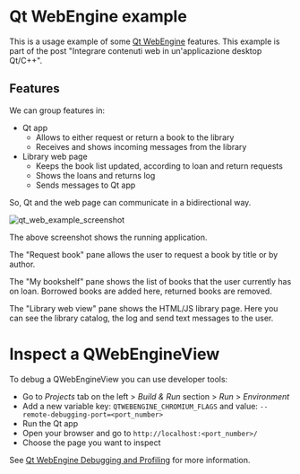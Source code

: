 # Qt WebEngine example
This is a usage example of some [Qt WebEngine](https://doc.qt.io/qt-6/qtwebengine-overview.html) features.
This example is part of the post "Integrare contenuti web in un'applicazione desktop Qt/C++".

## Features
We can group features in:
- Qt app
  - Allows to either request or return a book to the library
  - Receives and shows incoming messages from the  library
- Library web page
  - Keeps the book list updated, according to loan and return requests
  - Shows the loans and returns log
  - Sends messages to Qt app

So, Qt and the web page can communicate in a bidirectional way.


![qt_web_example_screenshot](https://github.com/develer-staff/qt_web_example/assets/38531312/aa4f0915-0249-43b2-895f-a6d6e6be0615)

The above screenshot shows the running application.

The "Request book" pane allows the user to request a book by title or by author.

The "My bookshelf" pane shows the list of books that the user currently has on loan. Borrowed books are added here, returned books are removed.

The "Library web view" pane shows the HTML/JS library page. Here you can see the library catalog, the log and send text messages to the user.

# Inspect a QWebEngineView
To debug a QWebEngineView you can use developer tools:
- Go to _Projects_ tab on the left > _Build & Run_ section > _Run_ > _Environment_
- Add a new variable key: `QTWEBENGINE_CHROMIUM_FLAGS` and value: `--remote-debugging-port=<port_number>`
- Run the Qt app
- Open your browser and go to `http://localhost:<port_number>/`
- Choose the page you want to inspect

See [Qt WebEngine Debugging and Profiling](https://doc.qt.io/qt-6/qtwebengine-debugging.html) for more information.
